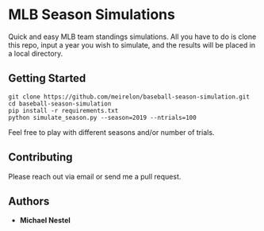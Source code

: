# MLB Season Simulations

Quick and easy MLB team standings simulations. All you have to do is clone this repo, input a year you wish to simulate, and the results will be placed in a local directory.

## Getting Started

```
git clone https://github.com/meirelon/baseball-season-simulation.git
cd baseball-season-simulation
pip install -r requirements.txt
python simulate_season.py --season=2019 --ntrials=100
```
Feel free to play with different seasons and/or number of trials.

## Contributing

Please reach out via email or send me a pull request.

## Authors

* **Michael Nestel**
